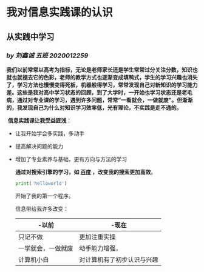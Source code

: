 # 我对信息实践课的认识

##                       **从实践中学习**

###                *by  刘鑫诚  五班 2020012259*

​      **我们以前常常以高考为指标，无论是老师家长还是学生常常过分关注分数，知识也就也就褪去它的色彩，老师的教学方式也逐渐变成填鸭式，学生的学习兴趣也消失了，学习方法也慢慢变得死板，机器般得学习，常常发现自己对新知识的学习能力差。这些是我对高中学习状态的回顾，到了大学时，一开始也学习状态还是老毛病，通过对专业课的学习，遇到许多问题，常常“一看就会，一做就废”。但渐渐的，我发现自己为什么对知识学习效率低，光有理论，不实践是走不通的。**

​     **信息实践课让我受益匪浅**：

- 让我开始学会多实践，多动手

- 提高解决问题的能力

- 增加了专业素养与基础，更有方向与方法的学习

  **通过对搜索引擎的学习，如 [百度](https://www.baidu.com/) ，改变我的搜索更加高效**。

  ```python
  print('helloworld')
  ```

  开始了我的第一个程序。

  信息带给我许多改变：

  | -以前              | -现在                      |
  | ------------------ | -------------------------- |
  | 只记不做           | 更加注重实操               |
  | 一学就会，一做就废 | 动手能力增强，             |
  | 计算机小白         | 对计算机有了初步认识与兴趣 |

  

  
